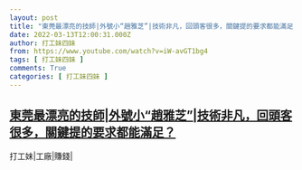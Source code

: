 ```yaml
---
layout: post
title: "東莞最漂亮的技師|外號小“趙雅芝”|技術非凡，回頭客很多，關鍵提的要求都能滿足？"
date: 2022-03-13T12:00:31.000Z
author: 打工妹四妹
from: https://www.youtube.com/watch?v=iW-avGT1bg4
tags: [ 打工妹四妹 ]
comments: True
categories: [ 打工妹四妹 ]
---
```

<!--1647172831000-->
[東莞最漂亮的技師|外號小“趙雅芝”|技術非凡，回頭客很多，關鍵提的要求都能滿足？](https://www.youtube.com/watch?v=iW-avGT1bg4)
------

<div>
打工妹|工廠|賺錢|
</div>
